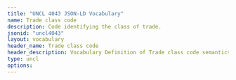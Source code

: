 ```yaml
---
title: "UNCL 4043 JSON-LD Vocabulary"
name: Trade class code
description: Code identifying the class of trade.
jsonid: "uncl4043"
layout: vocabulary
header_name: Trade class code
header_description: Vocabulary Definition of Trade class code semantics in HTML format. JSON-LD format is available at [uncl4043.jsonld](/vocabulary/uncl4043.jsonld)
type: uncl
options:
---
```

